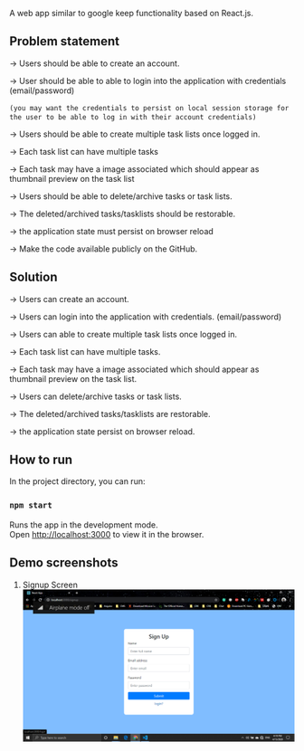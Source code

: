 A web app similar to google keep functionality based on React.js.
## Problem statement 
-> Users should be able to create an account.

-> User should be able to able to login into the application with credentials (email/password)

    (you may want the credentials to persist on local session storage for the user to be able to log in with their account credentials)
    
-> Users should be able to create multiple task lists once logged in.

-> Each task list can have multiple tasks

-> Each task may have a image associated which should appear as thumbnail preview on the task list

-> Users should be able to delete/archive tasks or task lists.

-> The deleted/archived tasks/tasklists should be restorable.

-> the application state must persist on browser reload

-> Make the code available publicly on the GitHub.

## Solution
-> Users can create an account.

-> Users can login into the application with credentials. (email/password)

-> Users can able to create multiple task lists once logged in.

-> Each task list can have multiple tasks.

-> Each task may have a image associated which should appear as thumbnail preview on the task list.

-> Users can delete/archive tasks or task lists.

-> The deleted/archived tasks/tasklists are restorable.

-> the application state persist on browser reload.

## How to run

In the project directory, you can run:

### `npm start`

Runs the app in the development mode.<br />
Open [http://localhost:3000](http://localhost:3000) to view it in the browser.

## Demo screenshots

1. Signup Screen
   ![Alt text](./screenshots/signup.png)
